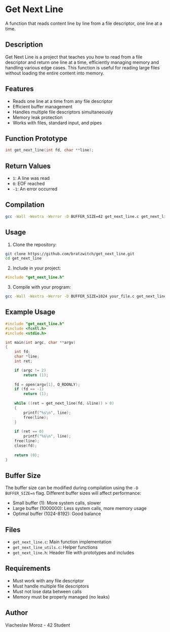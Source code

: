 # Get Next Line

A function that reads content line by line from a file descriptor, one line at a time.

## Description

Get Next Line is a project that teaches you how to read from a file descriptor and return one line at a time, efficiently managing memory and handling various edge cases. This function is useful for reading large files without loading the entire content into memory.

## Features

- Reads one line at a time from any file descriptor
- Efficient buffer management
- Handles multiple file descriptors simultaneously
- Memory leak protection
- Works with files, standard input, and pipes

## Function Prototype

```c
int get_next_line(int fd, char **line);
```

## Return Values

- `1`: A line was read
- `0`: EOF reached
- `-1`: An error occurred

## Compilation

```bash
gcc -Wall -Wextra -Werror -D BUFFER_SIZE=42 get_next_line.c get_next_line_utils.c
```

## Usage

1. Clone the repository:
```bash
git clone https://github.com/bratzwitch/get_next_line.git
cd get_next_line
```

2. Include in your project:
```c
#include "get_next_line.h"
```

3. Compile with your program:
```bash
gcc -Wall -Wextra -Werror -D BUFFER_SIZE=1024 your_file.c get_next_line.c get_next_line_utils.c
```

## Example Usage

```c
#include "get_next_line.h"
#include <fcntl.h>
#include <stdio.h>

int main(int argc, char **argv)
{
    int fd;
    char *line;
    int ret;

    if (argc != 2)
        return (1);
    
    fd = open(argv[1], O_RDONLY);
    if (fd == -1)
        return (1);
    
    while ((ret = get_next_line(fd, &line)) > 0)
    {
        printf("%s\n", line);
        free(line);
    }
    
    if (ret == 0)
        printf("%s\n", line);
    free(line);
    close(fd);
    
    return (0);
}
```

## Buffer Size

The buffer size can be modified during compilation using the `-D BUFFER_SIZE=n` flag. Different buffer sizes will affect performance:

- Small buffer (1): More system calls, slower
- Large buffer (1000000): Less system calls, more memory usage
- Optimal buffer (1024-8192): Good balance

## Files

- `get_next_line.c`: Main function implementation
- `get_next_line_utils.c`: Helper functions
- `get_next_line.h`: Header file with prototypes and includes

## Requirements

- Must work with any file descriptor
- Must handle multiple file descriptors
- Must not lose data between calls
- Memory must be properly managed (no leaks)

## Author

Viacheslav Moroz - 42 Student
